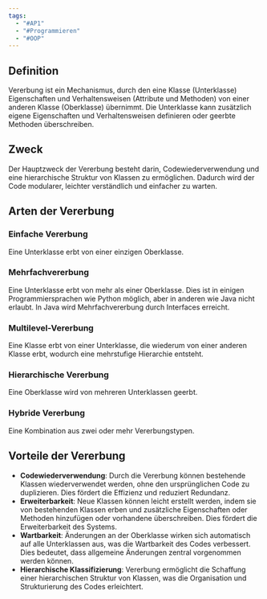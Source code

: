 ```yaml
---
tags:
  - "#AP1"
  - "#Programmieren"
  - "#OOP"
---
```

## Definition
Vererbung ist ein Mechanismus, durch den eine Klasse (Unterklasse) Eigenschaften und Verhaltensweisen (Attribute und Methoden) von einer anderen Klasse (Oberklasse) übernimmt. Die Unterklasse kann zusätzlich eigene Eigenschaften und Verhaltensweisen definieren oder geerbte Methoden überschreiben.

## Zweck
Der Hauptzweck der Vererbung besteht darin, Codewiederverwendung und eine hierarchische Struktur von Klassen zu ermöglichen. Dadurch wird der Code modularer, leichter verständlich und einfacher zu warten.

## Arten der Vererbung
### Einfache Vererbung
Eine Unterklasse erbt von einer einzigen Oberklasse.

### Mehrfachvererbung
Eine Unterklasse erbt von mehr als einer Oberklasse. Dies ist in einigen Programmiersprachen wie Python möglich, aber in anderen wie Java nicht erlaubt. In Java wird Mehrfachvererbung durch Interfaces erreicht.

### Multilevel-Vererbung
Eine Klasse erbt von einer Unterklasse, die wiederum von einer anderen Klasse erbt, wodurch eine mehrstufige Hierarchie entsteht.

### Hierarchische Vererbung
Eine Oberklasse wird von mehreren Unterklassen geerbt.

### Hybride Vererbung
Eine Kombination aus zwei oder mehr Vererbungstypen.

## Vorteile der Vererbung
+ **Codewiederverwendung**: Durch die Vererbung können bestehende Klassen wiederverwendet werden, ohne den ursprünglichen Code zu duplizieren. Dies fördert die Effizienz und reduziert Redundanz.
+ **Erweiterbarkeit**: Neue Klassen können leicht erstellt werden, indem sie von bestehenden Klassen erben und zusätzliche Eigenschaften oder Methoden hinzufügen oder vorhandene überschreiben. Dies fördert die Erweiterbarkeit des Systems.
+ **Wartbarkeit**: Änderungen an der Oberklasse wirken sich automatisch auf alle Unterklassen aus, was die Wartbarkeit des Codes verbessert. Dies bedeutet, dass allgemeine Änderungen zentral vorgenommen werden können.
+ **Hierarchische Klassifizierung**: Vererbung ermöglicht die Schaffung einer hierarchischen Struktur von Klassen, was die Organisation und Strukturierung des Codes erleichtert.

